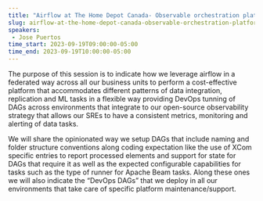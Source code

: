 ```yaml
---
title: "Airflow at The Home Depot Canada- Observable orchestration platform for data integration and ML"
slug: airflow-at-the-home-depot-canada-observable-orchestration-platform-for-data-integration-and-ml
speakers:
 - Jose Puertos
time_start: 2023-09-19T09:00:00-05:00
time_end: 2023-09-19T10:00:00-05:00
---
```


The purpose of this session is to indicate how we leverage airflow in a federated way across all our business units to perform a cost-effective platform that accommodates different patterns of data integration, replication and ML tasks in a flexible way providing DevOps tunning of DAGs across environments that integrate to our open-source observability strategy that allows our SREs to have a consistent metrics, monitoring and alerting of data tasks.

We will share the opinionated way we setup DAGs that include naming and folder structure conventions along coding expectation like the use of XCom specific entries to report processed elements and support for state for DAGs that require it as well as the expected configurable capabilities for tasks such as the type of runner for Apache Beam tasks. Along these ones we will also indicate the “DevOps DAGs” that we deploy in all our environments that take care of specific platform maintenance/support.